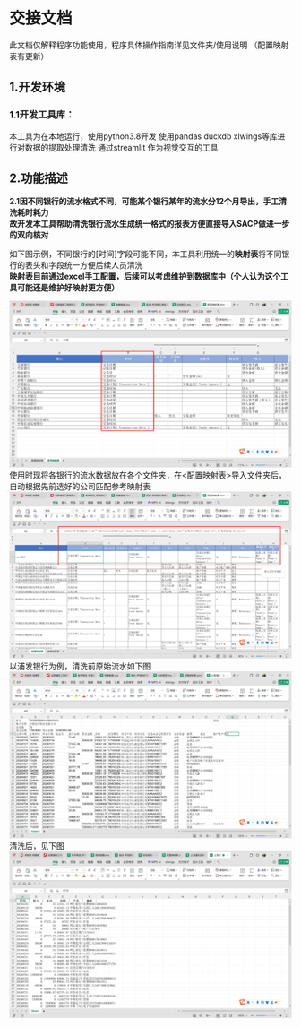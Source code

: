 # 交接文档
此文档仅解释程序功能使用，程序具体操作指南详见文件夹/使用说明
（配置映射表有更新）

## 1.开发环境

### 1.1开发工具库：
本工具为在本地运行，使用python3.8开发
使用pandas duckdb xlwings等库进行对数据的提取处理清洗
通过streamlit 作为视觉交互的工具

## 2.功能描述

**2.1因不同银行的流水格式不同，可能某个银行某年的流水分12个月导出，手工清洗耗时耗力<br>故开发本工具帮助清洗银行流水生成统一格式的报表方便直接导入SACP做进一步的双向核对**

如下图示例，不同银行的[时间]字段可能不同，本工具利用统一的**映射表**将不同银行的表头和字段统一方便后续人员清洗  
**映射表目前通过excel手工配置，后续可以考虑维护到数据库中（个人认为这个工具可能还是维护好映射更方便）**

![alt text](image.png)
使用时现将各银行的流水数据放在各个文件夹，在<配置映射表>导入文件夹后，自动根据先前选好的公司匹配参考映射表
![alt text](image-1.png)
以浦发银行为例，清洗前原始流水如下图
![alt text](image-2.png)
清洗后，见下图
![alt text](image-3.png)
